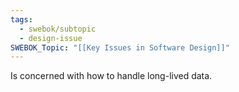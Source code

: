 ```yaml
---
tags:
  - swebok/subtopic
  - design-issue
SWEBOK_Topic: "[[Key Issues in Software Design]]"
---
```

Is concerned with how to handle long-lived data.